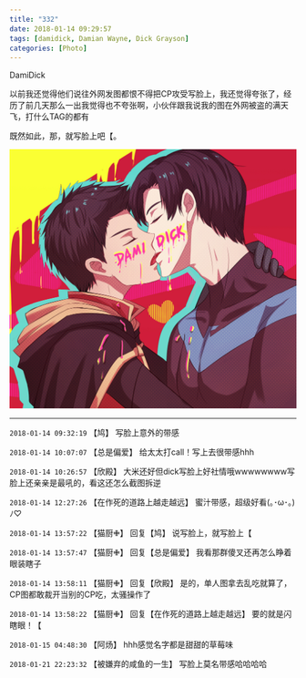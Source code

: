 ```yaml
---
title: "332"
date: 2018-01-14 09:29:57
tags: [damidick, Damian Wayne, Dick Grayson]
categories: [Photo]
---
```


<p>DamiDick</p> 
<p>以前我还觉得他们说往外网发图都恨不得把CP攻受写脸上，我还觉得夸张了，经历了前几天那么一出我觉得也不夸张啊，小伙伴跟我说我的图在外网被盗的满天飞，打什么TAG的都有</p> 
<p>既然如此，那，就写脸上吧【。</p>

![](https://raw.githubusercontent.com/alicewish/meowchain247/master/img_cVZNdzJtQk9JV2VncjNDdGg4a3RnTkpqWDVQaGxDUVJoVW5NMERPWWpwSElRaEVMODNDT0lnPT0.jpg)

---

`2018-01-14 09:32:19` 【鸠】 写脸上意外的带感

`2018-01-14 10:07:07` 【总是偏爱】 给太太打call！写上去很带感hhh

`2018-01-14 10:26:57` 【欣殿】 大米还好但dick写脸上好社情哦wwwwwwww写脸上还亲亲是最吼的，看这还怎么截图拆逆

`2018-01-14 12:27:26` 【在作死的道路上越走越远】 蜜汁带感，超级好看(｡･ω･｡)ﾉ♡

`2018-01-14 13:57:22` 【猫厨✙】 回复【鸠】 说写脸上，就写脸上【

`2018-01-14 13:57:47` 【猫厨✙】 回复【总是偏爱】 我看那群傻叉还再怎么睁着眼装瞎子

`2018-01-14 13:58:11` 【猫厨✙】 回复【欣殿】 是的，单人图拿去乱吃就算了，CP图都敢裁开当别的CP吃，太骚操作了

`2018-01-14 13:58:22` 【猫厨✙】 回复【在作死的道路上越走越远】 要的就是闪瞎眼！【

`2018-01-15 04:48:30` 【阿炀】 hhh感觉名字都是甜甜的草莓味

`2018-01-21 22:23:32` 【被嫌弃的咸鱼的一生】 写脸上莫名带感哈哈哈哈
